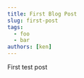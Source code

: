 ```yaml
---
title: First Blog Post
slug: first-post
tags:
  - foo
  - bar
authors: [ken]
---
```

First test post